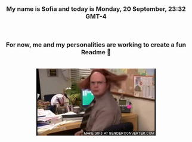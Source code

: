 


<div align="center">
<h3 >My name is Sofia and today is Monday, 20 September, 23:32 GMT-4</h3><br>
<h3 >For now, me and my personalities are working to create a fun Readme 👋
</h3><br>
<img src='img/dwight.gif' alt='working...'/>
</div>
